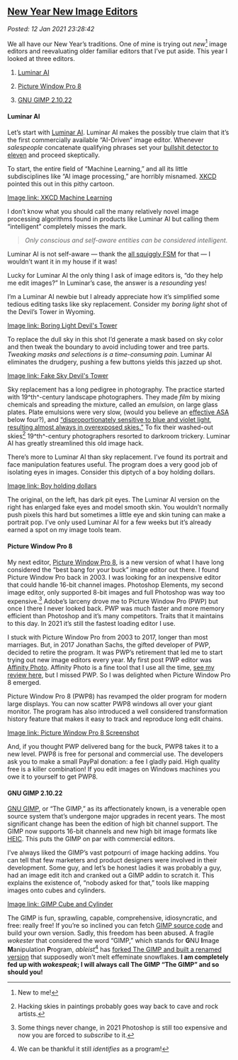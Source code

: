 
[New Year New Image Editors](http://analyzethedatanotthedrivel.org/2021/01/12/new-year-new-image-editors/)
----------------------------------------------------------------------------------------------------------

*Posted: 12 Jan 2021 23:28:42*

We all have our New Year’s traditions. One of mine is trying out
*new*[^7048x1] image editors and reevaluating older familiar editors that
I’ve put aside. This year I looked at three editors.

1.  [Luminar AI](https://skylum.com/luminar/luminar-ai)

2.  [Picture Window Pro 8](https://www.dl-c.com/Downloads.html)

3.  [GNU GIMP 2.10.22](https://www.gimp.org/)

#### Luminar AI

Let’s start with [Luminar AI](https://skylum.com/luminar/luminar-ai).
Luminar AI makes the possibly true claim that it’s the first
commercially available “AI-Driven” image editor. Whenever *salespeople*
concatenate qualifying phrases set your [bullshit detector to
eleven](https://duckduckgo.com/?q=spinal+tap+set+to+11&t=brave&iax=videos&ia=videos&iai=https%3A%2F%2Fwww.youtube.com%2Fwatch%3Fv%3DF7IZZXQ89Oc)
and proceed skeptically.

To start, the entire field of “Machine Learning,” and all its little
subdisciplines like “AI image processing,” are horribly misnamed.
[XKCD](https://xkcd.com/) pointed this out in this pithy cartoon.

[Image link: XKCD Machine Learning](https://xkcd.com/1838/)

I don’t know what you should call the many relatively novel image
processing algorithms found in products like Luminar AI but calling them
“intelligent” completely misses the mark.

> *Only conscious and self-aware entities can be considered
> intelligent.*

Luminar AI is not self-aware — thank the [all squiggly
FSM](https://www.spaghettimonster.org/) for that — I wouldn’t want it in
my house if it was!

Lucky for Luminar AI the only thing I ask of image editors is, “do they
help me edit images?” In Luminar’s case, the answer is a *resounding*
yes!

I’m a Luminar AI newbie but I already appreciate how it’s simplified
some tedious editing tasks like sky replacement. Consider my *boring
light* shot of the Devil’s Tower in Wyoming. 

[Image link: Boring Light Devil's Tower](https://conceptcontrol.smugmug.com/Trips/USA-and-Canada/Western-Road-Trip-2015/i-Dq2KDP4/A)

To replace the dull sky in this shot I’d generate a mask based on sky
color and then tweak the boundary to avoid including tower and tree
parts. *Tweaking masks and selections is a time-consuming pain.* Luminar
AI eliminates the drudgery, pushing a few buttons yields this jazzed up
shot.

[Image link: Fake Sky Devil's Tower](https://conceptcontrol.smugmug.com/Themes/Manipulations/Fake-Pixels/i-jft2zQ3/A)

Sky replacement has a long pedigree in photography. The practice started
with 19^th^-century landscape photographers. They made *film* by mixing
chemicals and spreading the mixture, called an *emulsion*, on large
glass plates. Plate emulsions were very slow, (would you believe an
[effective ASA](https://en.wikipedia.org/wiki/Film_speed) below four?),
and [“disproportionately sensitive to blue and violet light, resulting
almost always in overexposed
skies.”](https://www.nytimes.com/2012/10/12/arts/design/faking-it-at-the-met-a-photography-exhibition.html)
To fix their washed-out skies[^7048x2] 19^th^-century photographers resorted
to darkroom trickery. Luminar AI has greatly streamlined this old image
hack.

There’s more to Luminar AI than sky replacement. I’ve found its portrait
and face manipulation features useful. The program does a very good job
of isolating eyes in images. Consider this diptych of a boy holding
dollars.

[Image link: Boy holding dollars](https://bakerjd99.files.wordpress.com/2021/01/eyes_before_after.jpg)

The original, on the left, has dark pit eyes. The Luminar AI version on
the right has enlarged fake eyes and model smooth skin. You wouldn’t
normally push pixels this hard but sometimes a little eye and skin
tuning can make a portrait pop. I’ve only used Luminar AI for a few
weeks but it’s already earned a spot on my image tools team.

#### Picture Window Pro 8

My next editor, [Picture Window Pro
8](https://www.dl-c.com/Downloads.html), is a new version of what I have
long considered the “best bang for your buck” image editor out there. I
found Picture Window Pro back in 2003. I was looking for an inexpensive
editor that could handle 16-bit channel images. Photoshop Elements, my
second image editor, only supported 8-bit images and full Photoshop was
way too expensive.[^7048x3] Adobe’s larceny drove me to Picture Window Pro
(PWP) but once I there I never looked back. PWP was much faster and more
memory efficient than Photoshop and it’s many competitors. Traits that
it maintains to this day. In 2021 it’s still the fastest loading editor
I use.

I stuck with Picture Window Pro from 2003 to 2017, longer than most
marriages. But, in 2017 Jonathan Sachs, the gifted developer of PWP,
decided to retire the program. It was PWP’s retirement that led me to
start trying out new image editors every year. My first post PWP editor
was [Affinity Photo](https://affinity.serif.com/en-gb/photo/). Affinity
Photo is a fine tool that I use all the time, [see my review
here](https://analyzethedatanotthedrivel.org/2017/01/22/affinity-photo-review/),
but I missed PWP. So I was delighted when Picture Window Pro 8 emerged.

Picture Window Pro 8 (PWP8) has revamped the older program for modern
large displays. You can now scatter PWP8 windows all over your giant
monitor. The program has also introduced a well considered
transformation history feature that makes it easy to track and reproduce
long edit chains.

[Image link: Picture Window Pro 8 Screenshot](https://bakerjd99.files.wordpress.com/2021/01/pwp8screen.jpg)

And, if you thought PWP delivered bang for the buck, PWP8 takes it to a
new level. PWP8 is free for personal and commercial use. The developers
ask you to make a small PayPal donation: a fee I gladly paid. High
quality free is a killer combination! If you edit images on Windows
machines you owe it to yourself to get PWP8.

#### GNU GIMP 2.10.22

[GNU GIMP](https://www.gimp.org/), or “The GIMP,” as its affectionately
known, is a venerable open source system that’s undergone major upgrades
in recent years. The most significant change has been the edition of
high bit channel support. The GIMP now supports 16-bit channels and new
high bit image formats like
[HEIC](https://www.macworld.co.uk/feature/what-is-heic-3660408/). This
puts the GIMP on par with commercial editors.

I’ve always liked the GIMP’s vast potpourri of image hacking addins. You
can tell that few marketers and product designers were involved in their
development. Some guy, and let’s be honest ladies it was probably a guy,
had an image edit itch and cranked out a GIMP addin to scratch it. This
explains the existence of, “nobody asked for that,” tools like mapping
images onto cubes and cylinders.

[Image link: GIMP Cube and Cylinder](https://conceptcontrol.smugmug.com/Themes/Manipulations/Alpha-Layered/i-HjsC9Lp/A)

The GIMP is fun, sprawling, capable, comprehensive, idiosyncratic, and
free: really free! If you’re so inclined you can fetch [GIMP source
code](https://gitlab.gnome.org/GNOME/gimp) and build your own version.
Sadly, this freedom has been abused. A fragile *wokester* that
considered the word “GIMP,” which stands for **G**NU **I**mage
**M**anipulation **P**rogram, *ableist*[^7048x4] has [forked The GIMP and
built a renamed
version](https://thenextweb.com/dd/2019/08/28/developer-forks-gimp-image-editor-over-naughty-name/)
that supposedly won’t melt effeminate snowflakes. **I am completely fed
up with *wokespeak*; I will always call The GIMP “The GIMP” and so
should you!**

[^7048x1]: New to me!

[^7048x2]: Hacking skies in paintings probably goes way back to cave and rock
    artists.

[^7048x3]: Some things never change, in 2021 Photoshop is still too expensive
    and now you are forced to *subscribe* to it.

[^7048x4]: We can be thankful it still *identifies* as a program!
